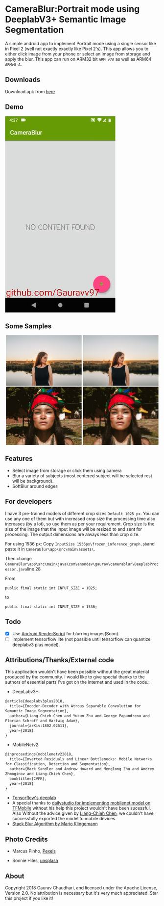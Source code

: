 CameraBlur:Portrait mode using DeeplabV3+ Semantic Image Segmentation 
=====================================================================
A simple android app to implement Portrait mode using a single sensor like in Pixel 2 (well not exactly exactly like Pixel 2's). This app allows you to either click image from your phone or select an image from storage and apply the blur. This app can run on ARM32 bit `ARM v7A` as well as ARM64 `ARMv8-A`.

## Downloads

Download apk from [here](https://github.com/Gauravv97/CameraBlur/raw/master/apk/v0.0.3/CameraBlur%201025px.apk)

## Demo

![Demo](SampleImages/Demo.gif)

## Some Samples

<p align="center">
    <img src="SampleImages/Image1.jpg" width="49%">   <img src="SampleImages/Blurred1.jpg" width="49%"></br>
    <img src="SampleImages/Image2.jpeg" width="49%">   <img src="SampleImages/Blurred2.jpg" width="49%"></br>
    
</p>


## Features

* Select image from storage or click them using camera
* Blur a variety of subjects (most centered subject will be selected rest will be background).
* SoftBlur around edges

## For developers

I have 3 pre-trained models of different crop sizes `Default 1025 px`. You can use any one of them but with increased crop size the processing time also increases (by a lot), so use them as per your requirement. Crop size is the size of the image that the input image will be resized to and sent for processing. The output dimensions are always less than crop size.

For using 1536 px: Copy `InputSize 1536px\frozen_inference_graph.pb`and paste it in `CameraBlur\app\src\main\assets\`.

Then change 
`CameraBlur\app\src\main\java\com\anondev\gaurav\camerablur\DeeplabProcessor.java`line 28 

From 

	public final static int INPUT_SIZE = 1025;

to 

	public final static int INPUT_SIZE = 1536; 

## Todo

* [x] Use [Android RenderScript](https://developer.android.com/guide/topics/renderscript/compute) for blurring images(Soon).
* [ ] Implement tensorflow lite (not possible until tensorflow can quantize deeplabv3 plus model).

## Attributions/Thanks/External code

This application wouldn't have been possible without the great material produced by the community. I would like to give special thanks to the authors of essential parts I've got on the internet and used in the code.:

- DeepLabv3+:
```
@article{deeplabv3plus2018,
  title={Encoder-Decoder with Atrous Separable Convolution for Semantic Image Segmentation},
  author={Liang-Chieh Chen and Yukun Zhu and George Papandreou and Florian Schroff and Hartwig Adam},
  journal={arXiv:1802.02611},
  year={2018}
}
```

- MobileNetv2:

```
@inproceedings{mobilenetv22018,
  title={Inverted Residuals and Linear Bottlenecks: Mobile Networks for Classification, Detection and Segmentation},
  author={Mark Sandler and Andrew Howard and Menglong Zhu and Andrey Zhmoginov and Liang-Chieh Chen},
  booktitle={CVPR},
  year={2018}
}
```



* [Tensorflow's deeplab](https://github.com/tensorflow/models/tree/master/research/deeplab)
* A special thanks to [dailystudio for implementing mobilenet model on TFMobile](https://github.com/dailystudio/ml/tree/master/deeplab) without his help this project wouldn't have been sucessful. Also Without the advice given by [Liang-Chieh Chen](https://github.com/aquariusjay), we couldn't have successfully exported the model to mobile devices.
* [Stack Blur Algorithm by Mario Klingemann](http://quasimondo.com)

## Photo Credits

* Marcus Pinho, [Pexels](https://www.pexels.com/photo/woman-wearing-red-and-black-feather-hat-923345/)

* Sonnie Hiles, [unsplash](https://unsplash.com/photos/10wjs03JJv8)

## About

Copyright 2018 Gaurav Chaudhari, and licensed under the Apache License, Version 2.0. No attribution is necessary but it's very much appreciated. Star this project if you like it!


